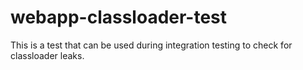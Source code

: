 # webapp-classloader-test

This is a test that can be used during integration testing to check for classloader leaks.
